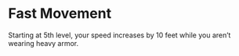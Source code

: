 # Fast Movement

Starting at 5th level, your speed increases by 10 feet while you aren’t wearing heavy armor.